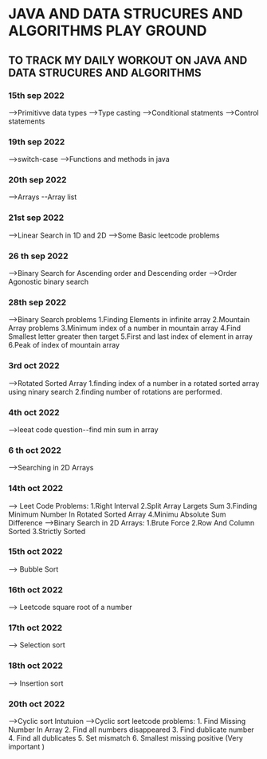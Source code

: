 # JAVA AND DATA STRUCURES AND ALGORITHMS PLAY GROUND

## TO TRACK MY DAILY WORKOUT ON JAVA AND DATA STRUCURES AND ALGORITHMS

### 15th sep 2022

-->Primitivve data types
-->Type casting
-->Conditional statments
-->Control statements

### 19th sep 2022

-->switch-case
-->Functions and methods in java

### 20th sep 2022

-->Arrays
--Array list

### 21st sep 2022

-->Linear Search in 1D and 2D
-->Some Basic leetcode problems

### 26 th sep 2022

-->Binary Search for Ascending order and Descending order
-->Order Agonostic binary search

### 28th sep 2022

-->Binary Search problems
1.Finding Elements in infinite array
2.Mountain Array problems
3.Minimum index of a number in mountain array
4.Find Smallest letter greater then target
5.First and last index of element in array
6.Peak of index of mountain array

### 3rd oct 2022

-->Rotated Sorted Array
1.finding index of a number in a rotated sorted array using ninary search
2.finding number of rotations are performed.

### 4th oct 2022

-->leeat code question--find min sum in array

### 6 th oct 2022

-->Searching in 2D Arrays

### 14th oct 2022

--> Leet Code Problems: 1.Right Interval
                        2.Split Array Largets Sum
                        3.Finding Minimum Number In Rotated Sorted Array
                        4.Minimu Absolute Sum Difference
-->Binary Search in 2D Arrays: 1.Brute Force
                               2.Row And Column Sorted
                               3.Strictly Sorted

### 15th oct 2022

--> Bubble Sort

### 16th oct 2022

--> Leetcode square root of a number

### 17th oct 2022

--> Selection sort

### 18th oct 2022

--> Insertion sort

### 20th oct 2022

-->Cyclic sort Intutuion
-->Cyclic sort leetcode problems: 1. Find Missing Number In Array
                                  2. Find all numbers disappeared
                                  3. Find dublicate number
                                  4. Find all dublicates
                                  5. Set mismatch
                                  6. Smallest missing positive (Very important )